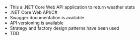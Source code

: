- This a .NET Core Web API application to return weather stats
- .NET Core Web API/C#
- Swagger documentation is available
- API versioning is available
- Strategy and factory design patterns have been used
- TDD
